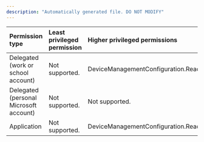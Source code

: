 ```yaml
---
description: "Automatically generated file. DO NOT MODIFY"
---
```


|Permission type|Least privileged permission|Higher privileged permissions|
|:---|:---|:---|
|Delegated (work or school account)|Not supported.|DeviceManagementConfiguration.ReadWrite.All|
|Delegated (personal Microsoft account)|Not supported.|Not supported.|
|Application|Not supported.|DeviceManagementConfiguration.ReadWrite.All|

